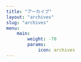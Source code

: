 ```yaml
---
title: "アーカイブ"
layout: "archives"
slug: "archives"
menu:
    main:
        weight: -70
        params: 
            icon: archives
---
```

